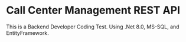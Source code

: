 # Call Center Management REST API
This is a Backend Developer Coding Test. Using .Net 8.0, MS-SQL, and EntityFramework.
